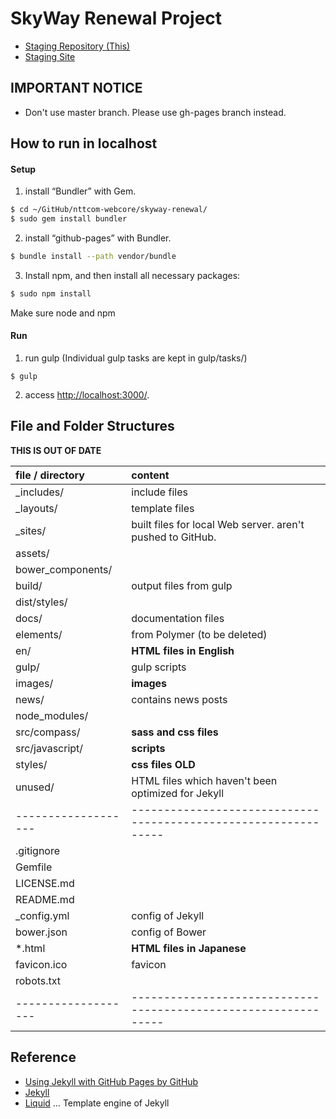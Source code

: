 # SkyWay Renewal Project

- [Staging Repository (This)](https://github.com/nttcom-webcore/skyway-renewal)
- [Staging Site](http://nttcom-webcore.github.io/skyway-renewal/)

## IMPORTANT NOTICE

- Don't use master branch. Please use gh-pages branch instead.

## How to run in localhost

#### Setup

1. install “Bundler” with Gem.
```sh
$ cd ~/GitHub/nttcom-webcore/skyway-renewal/
$ sudo gem install bundler
```
2. install “github-pages” with Bundler.
```sh
$ bundle install --path vendor/bundle
```
3. Install npm, and then install all necessary packages:
```sh
$ sudo npm install
```

Make sure node and npm 


#### Run

1. run gulp (Individual gulp tasks are kept in gulp/tasks/)
```
$ gulp
```
2. access [http://localhost:3000/](http://localhost:3000/).

## File and Folder Structures

**THIS IS OUT OF DATE**

| file / directory  | content                                                       |
|:------------------|:--------------------------------------------------------------|
| _includes/        | include files                                                 |
| _layouts/         | template files                                                |
| _sites/           | built files for local Web server. aren't pushed to GitHub.    |
| assets/           |                                                               |
| bower_components/ |                                                               |
| build/            | output files from gulp                                        |
| dist/styles/      |                                                               |
| docs/             | documentation files                                           |
| elements/         | from Polymer (to be deleted)                                  |
| en/               | __HTML files in English__                                     |
| gulp/             | gulp scripts                                                  |
| images/           | __images__                                                    |
| news/             | contains news posts                                           |
| node_modules/     |                                                               |
| src/compass/      | __sass and css files__                                        |
| src/javascript/   | __scripts__                                                   |
| styles/           | __css files__   **OLD**                                       |
| unused/           | HTML files which haven't been optimized for Jekyll            |
|-------------------|---------------------------------------------------------------|
| .gitignore        |                                                               |
| Gemfile           |                                                               |
| LICENSE.md        |                                                               |
| README.md         |                                                               |
| _config.yml       | config of Jekyll                                              |
| bower.json        | config of Bower                                               |
| *.html            | __HTML files in Japanese__                                    |
| favicon.ico       | favicon                                                       |
| robots.txt        |                                                               |
|-------------------|---------------------------------------------------------------|

## Reference

- [Using Jekyll with GitHub Pages by GitHub](https://help.github.com/articles/using-jekyll-with-pages/)
- [Jekyll](http://jekyllrb.com)
- [Liquid](https://docs.shopify.com/themes/liquid-documentation/basics) … Template engine of Jekyll
